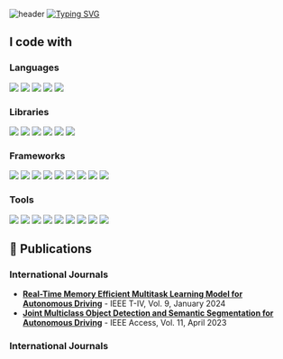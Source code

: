 ![header](https://capsule-render.vercel.app/api?type=slice&height=200&color=2C7865&text=Hello,%20I%20am%20Shokhrukh%20M.&section=header&reversal=false&textBg=false&fontColor=2C7865&fontAlign=50&fontSize=60&animation=twinkling&strokeWidth=1&stroke=FFFFFF&descAlign=31&desc=Machine%20Learning%20Engineer%20|%20Data%20Scientist&descAlignY=67)
[![Typing SVG](https://readme-typing-svg.demolab.com?font=Fira+Code&size=25&pause=1000&color=2C7865&center=true&random=false&width=870&height=100&lines=Python+%7C+C%2B%2B+%7C+JavaScript+%7C+C%23;Machine+Learning+%7C+Deep+Learning+%7C+Data+Science)](https://git.io/typing-svg)

## I code with
### Languages
<p>
  <img src="https://img.shields.io/badge/Python-3776AB?style=flat-square&logo=Python&logoColor=white"/>
  <img src="https://img.shields.io/badge/-C++-000000?style=flat-square&logo=c%2B%2B&logoColor=white" />
  <img src="https://img.shields.io/badge/Javascript-FCC624?style=flat-square&logo=javascript&logoColor=white" />
  <img src="https://img.shields.io/badge/-C%23-1C1678?style=flat-square&logo=C%23&logoColor=white" />
  <img src="https://img.shields.io/badge/Dart-1679AB?style=flat-square&logo=dart&logoColor=white"/>
</p>

### Libraries
<p>
  <img src="https://img.shields.io/badge/Numpy-777BB4?style=flat-square&logo=numpy&logoColor=white"/>
  <img src="https://img.shields.io/badge/OpenCV-27338e?style=flat-square&logo=OpenCV&logoColor=white"/>
  <img src="https://img.shields.io/badge/Qt-41CD52?style=flat-square&logo=qt&logoColor=white"/>
  <img src="https://img.shields.io/badge/Pandas-2C2D72?style=flat-square&logo=pandas&logoColor=white"/>
  <img src="https://img.shields.io/badge/Json-5E5C5C?style=flat-square&logo=json&logoColor=white"/>
  <img src="https://img.shields.io/badge/Plotly-239120?style=flat-square&logo=plotly&logoColor=white"/>
</p>

### Frameworks
<p>
  <img src="https://img.shields.io/badge/PyTorch-EE4C2C?style=flat-square&logo=pytorch&logoColor=white"/>
  <img src="https://img.shields.io/badge/TensorFlow-FF6F00?style=flat-square&logo=tensorflow&logoColor=white"/>
  <img src="https://img.shields.io/badge/Keras-FF0000?style=flat-square&logo=keras&logoColor=white"/>
  <img src="https://img.shields.io/badge/Lightning-792DE4?style=flar-square&logo=lightning&logoColor=white" />
  <img src="https://img.shields.io/badge/Streamlit-FF4B4B?style=flat-square&logo=Streamlit&logoColor=white"/>
  <img src="https://img.shields.io/badge/ChatGPT-74aa9c?style=flar-square&logo=openai&logoColor=white" />
  <img src="https://img.shields.io/badge/-NPM-CB3837?style=flat-square&logo=npm&logoColor=white" />
  <img src="https://img.shields.io/badge/-Nodejs-43853d?style=flat-square&logo=Node.js&logoColor=white" />
  <img src="https://img.shields.io/badge/Jupyter-F37626.svg?&style=flat-square&logo=Jupyter&logoColor=white" />

</p>

### Tools
<p>
  <img src="https://img.shields.io/badge/-Git-F05032?style=flat-square&logo=git&logoColor=white" />
  <img src="https://img.shields.io/badge/-Docker-46a2f1?style=flat-square&logo=docker&logoColor=white" />
  <img src="https://img.shields.io/badge/Conda-342B029.svg?&style=falt-square&logo=anaconda&logoColor=white" />
  <img src="https://img.shields.io/badge/-Google_Cloud_Platform-1a73e8?style=flat-square&logo=google-cloud&logoColor=white" />
  <img src="https://img.shields.io/badge/Weights_&_Biases-FFBE00?style=flat-square&logo=WeightsAndBiases&logoColor=white"/>
  <img src="https://img.shields.io/badge/MySQL-005C84?style=flat-square&logo=mysql&logoColor=white" />
  <img src="https://img.shields.io/badge/-Github_Actions-2088FF?style=flat-square&logo=github-actions&logoColor=white" />
  <img src="https://img.shields.io/badge/-HTML5-E34F26?style=flat-square&logo=html5&logoColor=white" />
  <img src="https://img.shields.io/badge/-MongoDB-13aa52?style=flat-square&logo=mongodb&logoColor=white" />
</p>

## 📝 Publications
### International Journals
- [**Real-Time Memory Efficient Multitask Learning Model for Autonomous Driving**](https://ieeexplore.ieee.org/abstract/document/10109860) - IEEE T-IV, Vol. 9, January 2024
- [**Joint Multiclass Object Detection and Semantic Segmentation for Autonomous Driving**](https://ieeexplore.ieee.org/abstract/document/10098794) - IEEE Access, Vol. 11, April 2023

### International Journals

<!--
**shoxa-mir/shoxa-mir** is a ✨ _special_ ✨ repository because its `README.md` (this file) appears on your GitHub profile.

Here are some ideas to get you started:

- 🔭 I’m currently working on ...
- 🌱 I’m currently learning ...
- 👯 I’m looking to collaborate on ...
- 🤔 I’m looking for help with ...
- 💬 Ask me about ...
- 📫 How to reach me: ...
- 😄 Pronouns: ...
- ⚡ Fun fact: ...
-->
